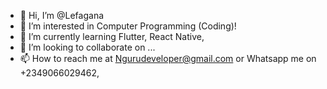 - 👋 Hi, I’m @Lefagana
- 👀 I’m interested in Computer Programming (Coding)!
- 🌱 I’m currently learning  Flutter, React Native, 
- 💞️ I’m looking to collaborate on ...
- 📫 How to reach me at  Ngurudeveloper@gmail.com or Whatsapp me on +2349066029462,

<!---
Lefagana/Lefagana is a ✨ special ✨ repository because its `README.md` (this file) appears on your GitHub profile.
You can click the Preview link to take a look at your changes.
--->
